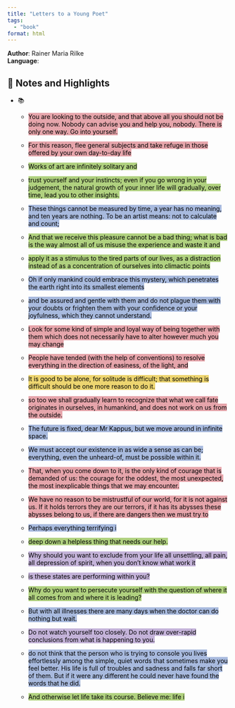 ```yaml
---
title: "Letters to a Young Poet"
tags:
  - "book"
format: html
---
```



**Author**: Rainer Maria  Rilke  
**Language**: 


## 📝  Notes and Highlights

- 📚 

  - <mark style="background: #E6A5AB;">You are looking to the outside, and that above all you should not be doing now. Nobody can advise you and help you, nobody. There is only one way. Go into yourself.</mark>

  - <mark style="background: #E6A5AB;">For this reason, flee general subjects and take refuge in those offered by your own day-to-day life</mark>

  - <mark style="background: #B0D17F;">Works of art are infinitely solitary and</mark>

  - <mark style="background: #B0D17F;">trust yourself and your instincts; even if you go wrong in your judgement, the natural growth of your inner life will gradually, over time, lead you to other insights.</mark>

  - <mark style="background: #A8BADE;">These things cannot be measured by time, a year has no meaning, and ten years are nothing. To be an artist means: not to calculate and count;</mark>

  - <mark style="background: #B0D17F;">And that we receive this pleasure cannot be a bad thing; what is bad is the way almost all of us misuse the experience and waste it and</mark>

  - <mark style="background: #B0D17F;">apply it as a stimulus to the tired parts of our lives, as a distraction instead of as a concentration of ourselves into climactic points</mark>

  - <mark style="background: #A8BADE;">Oh if only mankind could embrace this mystery, which penetrates the earth right into its smallest elements</mark>

  - <mark style="background: #A8BADE;">and be assured and gentle with them and do not plague them with your doubts or frighten them with your confidence or your joyfulness, which they cannot understand.</mark>

  - <mark style="background: #E6A5AB;">Look for some kind of simple and loyal way of being together with them which does not necessarily have to alter however much you may change</mark>

  - <mark style="background: #E6A5AB;">People have tended (with the help of conventions) to resolve everything in the direction of easiness, of the light, and</mark>

  - <mark style="background: #EDD570;">It is good to be alone, for solitude is difficult; that something is difficult should be one more reason to do it.</mark>

  - <mark style="background: #E6A5AB;">so too we shall gradually learn to recognize that what we call fate originates in ourselves, in humankind, and does not work on us from the outside.</mark>

  - <mark style="background: #A8BADE;">The future is fixed, dear Mr Kappus, but we move around in infinite space.</mark>

  - <mark style="background: #A8BADE;">We must accept our existence in as wide a sense as can be; everything, even the unheard-of, must be possible within it.</mark>

  - <mark style="background: #E6A5AB;">That, when you come down to it, is the only kind of courage that is demanded of us: the courage for the oddest, the most unexpected, the most inexplicable things that we may encounter.</mark>

  - <mark style="background: #E6A5AB;">We have no reason to be mistrustful of our world, for it is not against us. If it holds terrors they are our terrors, if it has its abysses these abysses belong to us, if there are dangers then we must try to</mark>

  - <mark style="background: #A8BADE;">Perhaps everything terrifying i</mark>

  - <mark style="background: #B0D17F;">deep down a helpless thing that needs our help.</mark>

  - <mark style="background: #C4B3D9;">Why should you want to exclude from your life all unsettling, all pain, all depression of spirit, when you don’t know what work it</mark>

  - <mark style="background: #C4B3D9;">is these states are performing within you?</mark>

  - <mark style="background: #B0D17F;">Why do you want to persecute yourself with the question of where it all comes from and where it is leading?</mark>

  - <mark style="background: #A8BADE;">But with all illnesses there are many days when the doctor can do nothing but wait.</mark>

  - <mark style="background: #C4B3D9;">Do not watch yourself too closely. Do not draw over-rapid conclusions from what is happening to you.</mark>

  - <mark style="background: #A8BADE;">do not think that the person who is trying to console you lives effortlessly among the simple, quiet words that sometimes make you feel better. His life is full of troubles and sadness and falls far short of them. But if it were any different he could never have found the words that he did.</mark>

  - <mark style="background: #B0D17F;">And otherwise let life take its course. Believe me: life i</mark>


